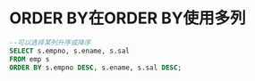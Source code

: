# ORDER BY在ORDER BY使用多列

```sql
--可以选择某列升序或降序
SELECT s.empno, s.ename, s.sal
FROM emp s
ORDER BY s.empno DESC, s.ename, s.sal DESC;
```
